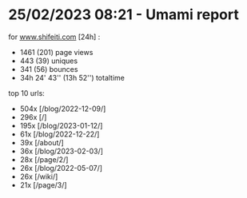 # 25/02/2023 08:21 - Umami report
for www.shifeiti.com [24h] :

 - 1461 (201) page views
 - 443 (39) uniques
 - 341 (56) bounces
 - 34h 24' 43'' (13h 52'') totaltime


top 10 urls:
 - 504x [/blog/2022-12-09/]
 - 296x [/]
 - 195x [/blog/2023-01-12/]
 - 61x [/blog/2022-12-22/]
 - 39x [/about/]
 - 36x [/blog/2023-02-03/]
 - 28x [/page/2/]
 - 26x [/blog/2022-05-07/]
 - 26x [/wiki/]
 - 21x [/page/3/]


